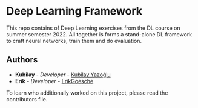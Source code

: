 # Deep Learning Framework

This repo contains of Deep Learning exercises from the DL course on summer semester 2022. All together is forms a stand-alone DL framework to craft neural networks, train them and do evaluation.

 Authors
------------
* **Kubilay** - *Developer* - [Kubilay Yazoğlu](https://github.com/summersonnn)
* **Erik** - *Developer* - [ErikGoesche](https://github.com/erikgoesche)

To learn who additionally worked on this project, please read the contributors file.
